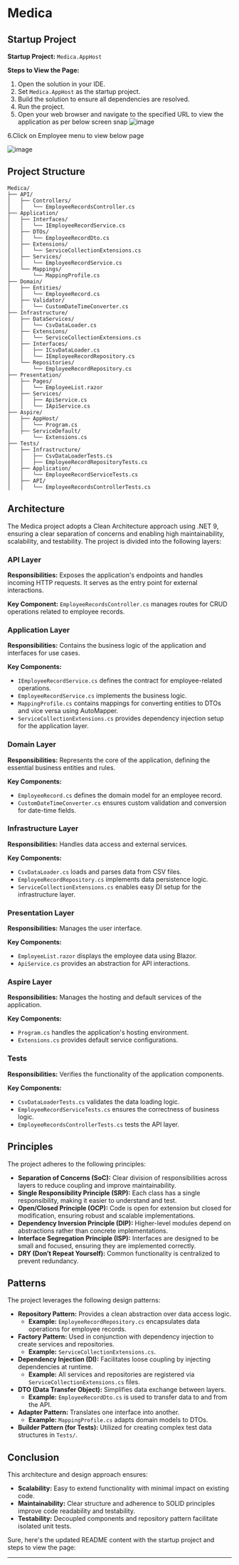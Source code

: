 
# Medica

## Startup Project

**Startup Project:** `Medica.AppHost`

**Steps to View the Page:**

1. Open the solution in your IDE.
2. Set `Medica.AppHost` as the startup project.
3. Build the solution to ensure all dependencies are resolved.
4. Run the project.
5. Open your web browser and navigate to the specified URL to view the application as per below screen snap
![image](https://github.com/user-attachments/assets/b93b408b-e678-4ca5-8916-2f6f57b14b5c)

6.Click on Employee menu to view below page

![image](https://github.com/user-attachments/assets/aff83541-7b80-455a-9ba4-1b5deb6b55f7)


## Project Structure

```
Medica/
├── API/
│   ├── Controllers/
│   │   └── EmployeeRecordsController.cs
├── Application/
│   ├── Interfaces/
│   │   └── IEmployeeRecordService.cs
│   ├── DTOs/
│   │   └── EmployeeRecordDto.cs
│   ├── Extensions/
│   │   └── ServiceCollectionExtensions.cs
│   ├── Services/
│   │   └── EmployeeRecordService.cs
│   └── Mappings/
│       └── MappingProfile.cs
├── Domain/
│   ├── Entities/
│   │   └── EmployeeRecord.cs
│   ├── Validator/
│   │   └── CustomDateTimeConverter.cs
├── Infrastructure/
│   ├── DataServices/
│   │   └── CsvDataLoader.cs
│   ├── Extensions/
│   │   └── ServiceCollectionExtensions.cs
│   ├── Interfaces/
│   │   ├── ICsvDataLoader.cs
│   │   └── IEmployeeRecordRepository.cs
│   └── Repositories/
│       └── EmployeeRecordRepository.cs
├── Presentation/
│   ├── Pages/
│   │   └── EmployeeList.razor
│   ├── Services/
│   │   ├── ApiService.cs
│   │   └── IApiService.cs
├── Aspire/
│   ├── AppHost/
│   │   └── Program.cs
│   ├── ServiceDefault/
│       └── Extensions.cs
├── Tests/
│   ├── Infrastructure/
│   │   ├── CsvDataLoaderTests.cs
│   │   ├── EmployeeRecordRepositoryTests.cs
│   ├── Application/
│   │   └── EmployeeRecordServiceTests.cs
│   ├── API/
│   │   └── EmployeeRecordsControllerTests.cs

```

## Architecture

The Medica project adopts a Clean Architecture approach using .NET 9, ensuring a clear separation of concerns and enabling high maintainability, scalability, and testability. The project is divided into the following layers:

### API Layer

**Responsibilities:** Exposes the application's endpoints and handles incoming HTTP requests. It serves as the entry point for external interactions.

**Key Component:** `EmployeeRecordsController.cs` manages routes for CRUD operations related to employee records.

### Application Layer

**Responsibilities:** Contains the business logic of the application and interfaces for use cases.

**Key Components:**

- `IEmployeeRecordService.cs` defines the contract for employee-related operations.
- `EmployeeRecordService.cs` implements the business logic.
- `MappingProfile.cs` contains mappings for converting entities to DTOs and vice versa using AutoMapper.
- `ServiceCollectionExtensions.cs` provides dependency injection setup for the application layer.

### Domain Layer

**Responsibilities:** Represents the core of the application, defining the essential business entities and rules.

**Key Components:**

- `EmployeeRecord.cs` defines the domain model for an employee record.
- `CustomDateTimeConverter.cs` ensures custom validation and conversion for date-time fields.

### Infrastructure Layer

**Responsibilities:** Handles data access and external services.

**Key Components:**

- `CsvDataLoader.cs` loads and parses data from CSV files.
- `EmployeeRecordRepository.cs` implements data persistence logic.
- `ServiceCollectionExtensions.cs` enables easy DI setup for the infrastructure layer.

### Presentation Layer

**Responsibilities:** Manages the user interface.

**Key Components:**

- `EmployeeList.razor` displays the employee data using Blazor.
- `ApiService.cs` provides an abstraction for API interactions.

### Aspire Layer

**Responsibilities:** Manages the hosting and default services of the application.

**Key Components:**

- `Program.cs` handles the application's hosting environment.
- `Extensions.cs` provides default service configurations.

### Tests

**Responsibilities:** Verifies the functionality of the application components.

**Key Components:**

- `CsvDataLoaderTests.cs` validates the data loading logic.
- `EmployeeRecordServiceTests.cs` ensures the correctness of business logic.
- `EmployeeRecordsControllerTests.cs` tests the API layer.

## Principles

The project adheres to the following principles:

- **Separation of Concerns (SoC):** Clear division of responsibilities across layers to reduce coupling and improve maintainability.
- **Single Responsibility Principle (SRP):** Each class has a single responsibility, making it easier to understand and test.
- **Open/Closed Principle (OCP):** Code is open for extension but closed for modification, ensuring robust and scalable implementations.
- **Dependency Inversion Principle (DIP):** Higher-level modules depend on abstractions rather than concrete implementations.
- **Interface Segregation Principle (ISP):** Interfaces are designed to be small and focused, ensuring they are implemented correctly.
- **DRY (Don’t Repeat Yourself):** Common functionality is centralized to prevent redundancy.

## Patterns

The project leverages the following design patterns:

- **Repository Pattern:** Provides a clean abstraction over data access logic.
  - **Example:** `EmployeeRecordRepository.cs` encapsulates data operations for employee records.
- **Factory Pattern:** Used in conjunction with dependency injection to create services and repositories.
  - **Example:** `ServiceCollectionExtensions.cs`.
- **Dependency Injection (DI):** Facilitates loose coupling by injecting dependencies at runtime.
  - **Example:** All services and repositories are registered via `ServiceCollectionExtensions.cs` files.
- **DTO (Data Transfer Object):** Simplifies data exchange between layers.
  - **Example:** `EmployeeRecordDto.cs` is used to transfer data to and from the API.
- **Adapter Pattern:** Translates one interface into another.
  - **Example:** `MappingProfile.cs` adapts domain models to DTOs.
- **Builder Pattern (for Tests):** Utilized for creating complex test data structures in `Tests/`.

## Conclusion

This architecture and design approach ensures:

- **Scalability:** Easy to extend functionality with minimal impact on existing code.
- **Maintainability:** Clear structure and adherence to SOLID principles improve code readability and testability.
- **Testability:** Decoupled components and repository pattern facilitate isolated unit tests.

Sure, here's the updated README content with the startup project and steps to view the page:

---

